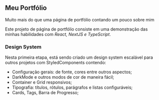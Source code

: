 ## Meu Portfólio

Muito mais do que uma página de portfólio contando um pouco sobre mim

Este projeto de página de portfólio consiste em uma demonstração das minhas habilidades com *React, NextJS e TypeScript*. 

### Design System

Nesta primeira etapa, está sendo criado um design system escalável para outros projetos com StyledComponents contendo:

- Configuração gerais: de fonte, cores entre outros aspectos;
- DarkMode e outros modos de cor de maneira fácil;
- Container e Grid responsivos;
- Tipografia: títulos, rótulos, parágrafos e listas configuráveis;
- Cards, Tags, Barra de Progresso;




